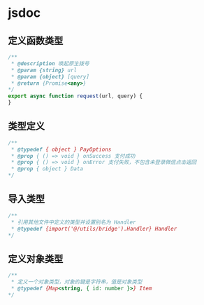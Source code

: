 # jsdoc

## 定义函数类型
```javascript
/**
 * @description 唤起原生拨号
 * @param {string} url
 * @param {object} [query]
 * @return {Promise<any>}
*/
export async function request(url, query) {
}
```

## 类型定义
```javascript
/**
 * @typedef { object } PayOptions
 * @prop { () => void } onSuccess 支付成功
 * @prop { () => void } onError 支付失败，不包含未登录微信点击返回
 * @prop { object } Data
*/
```

## 导入类型
```javascript
/**
 * 引用其他文件中定义的类型并设置别名为 Handler
 * @typedef {import('@/utils/bridge').Handler} Handler
*/
```

## 定义对象类型
```javascript
/**
 * 定义一个对象类型，对象的键是字符串，值是对象类型
 * @typedef {Map<string, { id: number }>} Item
*/
```